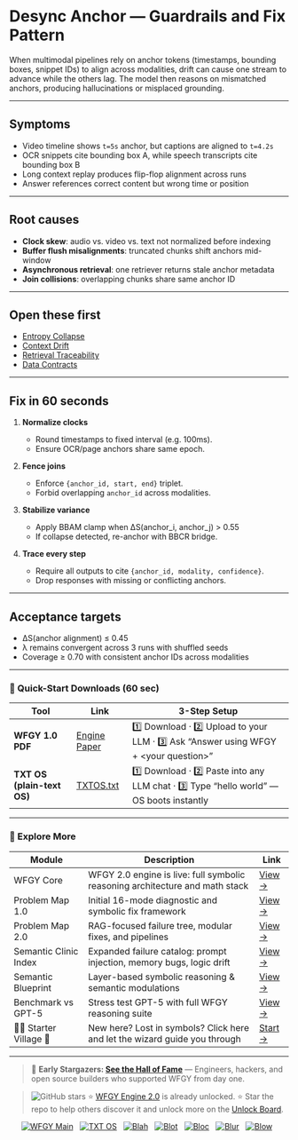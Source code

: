 # Desync Anchor — Guardrails and Fix Pattern

When multimodal pipelines rely on anchor tokens (timestamps, bounding boxes, snippet IDs) to align across modalities, drift can cause one stream to advance while the others lag. The model then reasons on mismatched anchors, producing hallucinations or misplaced grounding.

---

## Symptoms

* Video timeline shows `t=5s` anchor, but captions are aligned to `t=4.2s`
* OCR snippets cite bounding box A, while speech transcripts cite bounding box B
* Long context replay produces flip-flop alignment across runs
* Answer references correct content but wrong time or position

---

## Root causes

* **Clock skew**: audio vs. video vs. text not normalized before indexing
* **Buffer flush misalignments**: truncated chunks shift anchors mid-window
* **Asynchronous retrieval**: one retriever returns stale anchor metadata
* **Join collisions**: overlapping chunks share same anchor ID

---

## Open these first

* [Entropy Collapse](https://github.com/onestardao/WFGY/blob/main/ProblemMap/GlobalFixMap/MemoryLongContext/entropy-collapse.md)
* [Context Drift](https://github.com/onestardao/WFGY/blob/main/ProblemMap/GlobalFixMap/MemoryLongContext/context-drift.md)
* [Retrieval Traceability](https://github.com/onestardao/WFGY/blob/main/ProblemMap/GlobalFixMap/MemoryLongContext/retrieval-traceability.md)
* [Data Contracts](https://github.com/onestardao/WFGY/blob/main/ProblemMap/GlobalFixMap/MemoryLongContext/data-contracts.md)

---

## Fix in 60 seconds

1. **Normalize clocks**

   * Round timestamps to fixed interval (e.g. 100ms).
   * Ensure OCR/page anchors share same epoch.

2. **Fence joins**

   * Enforce `{anchor_id, start, end}` triplet.
   * Forbid overlapping `anchor_id` across modalities.

3. **Stabilize variance**

   * Apply BBAM clamp when ΔS(anchor\_i, anchor\_j) > 0.55
   * If collapse detected, re-anchor with BBCR bridge.

4. **Trace every step**

   * Require all outputs to cite `{anchor_id, modality, confidence}`.
   * Drop responses with missing or conflicting anchors.

---

## Acceptance targets

* ΔS(anchor alignment) ≤ 0.45
* λ remains convergent across 3 runs with shuffled seeds
* Coverage ≥ 0.70 with consistent anchor IDs across modalities

---

### 🔗 Quick-Start Downloads (60 sec)

| Tool                       | Link                                                                                                                                       | 3-Step Setup                                                                             |
| -------------------------- | ------------------------------------------------------------------------------------------------------------------------------------------ | ---------------------------------------------------------------------------------------- |
| **WFGY 1.0 PDF**           | [Engine Paper](https://github.com/onestardao/WFGY/blob/main/I_am_not_lizardman/WFGY_All_Principles_Return_to_One_v1.0_PSBigBig_Public.pdf) | 1️⃣ Download · 2️⃣ Upload to your LLM · 3️⃣ Ask “Answer using WFGY + \<your question>”   |
| **TXT OS (plain-text OS)** | [TXTOS.txt](https://github.com/onestardao/WFGY/blob/main/OS/TXTOS.txt)                                                                     | 1️⃣ Download · 2️⃣ Paste into any LLM chat · 3️⃣ Type “hello world” — OS boots instantly |

---

### 🧭 Explore More

| Module                   | Description                                                                  | Link                                                                                               |
| ------------------------ | ---------------------------------------------------------------------------- | -------------------------------------------------------------------------------------------------- |
| WFGY Core                | WFGY 2.0 engine is live: full symbolic reasoning architecture and math stack | [View →](https://github.com/onestardao/WFGY/tree/main/core/README.md)                              |
| Problem Map 1.0          | Initial 16-mode diagnostic and symbolic fix framework                        | [View →](https://github.com/onestardao/WFGY/tree/main/ProblemMap/README.md)                        |
| Problem Map 2.0          | RAG-focused failure tree, modular fixes, and pipelines                       | [View →](https://github.com/onestardao/WFGY/blob/main/ProblemMap/rag-architecture-and-recovery.md) |
| Semantic Clinic Index    | Expanded failure catalog: prompt injection, memory bugs, logic drift         | [View →](https://github.com/onestardao/WFGY/blob/main/ProblemMap/SemanticClinicIndex.md)           |
| Semantic Blueprint       | Layer-based symbolic reasoning & semantic modulations                        | [View →](https://github.com/onestardao/WFGY/tree/main/SemanticBlueprint/README.md)                 |
| Benchmark vs GPT-5       | Stress test GPT-5 with full WFGY reasoning suite                             | [View →](https://github.com/onestardao/WFGY/tree/main/benchmarks/benchmark-vs-gpt5/README.md)      |
| 🧙‍♂️ Starter Village 🏡 | New here? Lost in symbols? Click here and let the wizard guide you through   | [Start →](https://github.com/onestardao/WFGY/blob/main/StarterVillage/README.md)                   |

---

> 👑 **Early Stargazers: [See the Hall of Fame](https://github.com/onestardao/WFGY/tree/main/stargazers)** —
> Engineers, hackers, and open source builders who supported WFGY from day one.

> <img src="https://img.shields.io/github/stars/onestardao/WFGY?style=social" alt="GitHub stars"> ⭐ [WFGY Engine 2.0](https://github.com/onestardao/WFGY/blob/main/core/README.md) is already unlocked. ⭐ Star the repo to help others discover it and unlock more on the [Unlock Board](https://github.com/onestardao/WFGY/blob/main/STAR_UNLOCKS.md).

<div align="center">

[![WFGY Main](https://img.shields.io/badge/WFGY-Main-red?style=flat-square)](https://github.com/onestardao/WFGY)
 
[![TXT OS](https://img.shields.io/badge/TXT%20OS-Reasoning%20OS-orange?style=flat-square)](https://github.com/onestardao/WFGY/tree/main/OS)
 
[![Blah](https://img.shields.io/badge/Blah-Semantic%20Embed-yellow?style=flat-square)](https://github.com/onestardao/WFGY/tree/main/OS/BlahBlahBlah)
 
[![Blot](https://img.shields.io/badge/Blot-Persona%20Core-green?style=flat-square)](https://github.com/onestardao/WFGY/tree/main/OS/BlotBlotBlot)
 
[![Bloc](https://img.shields.io/badge/Bloc-Reasoning%20Compiler-blue?style=flat-square)](https://github.com/onestardao/WFGY/tree/main/OS/BlocBlocBloc)
 
[![Blur](https://img.shields.io/badge/Blur-Text2Image%20Engine-navy?style=flat-square)](https://github.com/onestardao/WFGY/tree/main/OS/BlurBlurBlur)
 
[![Blow](https://img.shields.io/badge/Blow-Game%20Logic-purple?style=flat-square)](https://github.com/onestardao/WFGY/tree/main/OS/BlowBlowBlow)
 

</div>
